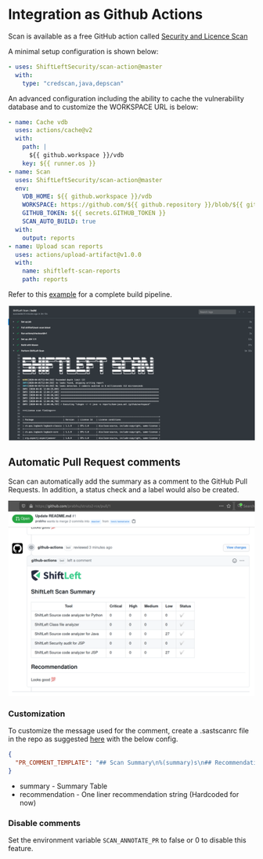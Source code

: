 # Integration as Github Actions

Scan is available as a free GitHub action called [Security and Licence Scan](https://github.com/marketplace/actions/security-and-licence-scan)

A minimal setup configuration is shown below:

```yaml
- uses: ShiftLeftSecurity/scan-action@master
  with:
    type: "credscan,java,depscan"
```

An advanced configuration including the ability to cache the vulnerability database and to customize the WORKSPACE URL is below:

```yaml
- name: Cache vdb
  uses: actions/cache@v2
  with:
    path: |
      ${{ github.workspace }}/vdb
    key: ${{ runner.os }}
- name: Scan
  uses: ShiftLeftSecurity/scan-action@master
  env:
    VDB_HOME: ${{ github.workspace }}/vdb
    WORKSPACE: https://github.com/${{ github.repository }}/blob/${{ github.sha }}
    GITHUB_TOKEN: ${{ secrets.GITHUB_TOKEN }}
    SCAN_AUTO_BUILD: true
  with:
    output: reports
- name: Upload scan reports
  uses: actions/upload-artifact@v1.0.0
  with:
    name: shiftleft-scan-reports
    path: reports
```

Refer to this [example](https://github.com/ShiftLeftSecurity/HelloShiftLeft/blob/master/.github/workflows/slscan.yml) for a complete build pipeline.

![Reports](img/scan-github.png)

## Automatic Pull Request comments

Scan can automatically add the summary as a comment to the GitHub Pull Requests. In addition, a status check and a label would also be created.

![Reports](img/gh-pr-comment.png)

### Customization

To customize the message used for the comment, create a .sastscanrc file in the repo as suggested [here](tips.md) with the below config.

```json
{
  "PR_COMMENT_TEMPLATE": "## Scan Summary\n%(summary)s\n## Recommendation\n%(recommendation)s\n"
}
```

- summary - Summary Table
- recommendation - One liner recommendation string (Hardcoded for now)

### Disable comments

Set the environment variable `SCAN_ANNOTATE_PR` to false or 0 to disable this feature.
